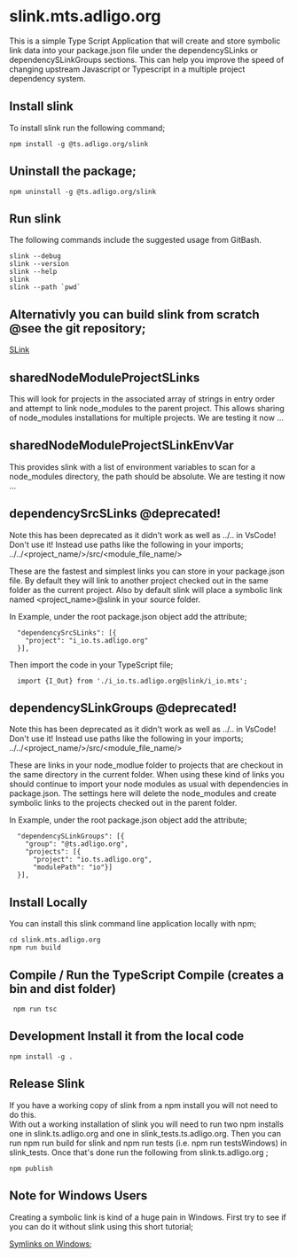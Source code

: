 # slink.mts.adligo.org
This is a simple Type Script Application that will create and store symbolic link data into your package.json file under the dependencySLinks or dependencySLinkGroups sections. This can help you improve the speed of changing upstream Javascript or Typescript in a multiple project dependency system.  

## Install slink
To install slink run the following command;

```
npm install -g @ts.adligo.org/slink
```

## Uninstall the package;

```
npm uninstall -g @ts.adligo.org/slink
```

## Run slink
The following commands include the suggested usage from GitBash.

```
slink --debug
slink --version
slink --help
slink
slink --path `pwd`
```

## Alternativly you can build slink from scratch @see the git repository;

[SLink](https://github.com/adligo/slink.ts.adligo.org)

## sharedNodeModuleProjectSLinks

This will look for projects in the associated array of strings in entry order and attempt to link node_modules to the parent project.  This allows sharing of node_modules installations for multiple projects.  We are testing it now ...

## sharedNodeModuleProjectSLinkEnvVar

This provides slink with a list of environment variables to scan for a node_modules directory, the path should be absolute.   We are testing it now ...

## dependencySrcSLinks @deprecated!

Note this has been deprecated as it didn't work as well as ../.. in VsCode!  Don't use it!
Instead use paths like the following in your imports;
 ../../<project_name/>/src/<module_file_name/>

These are the fastest and simplest links you can store in your package.json file.  By default they will link
to another project checked out in the same folder as the current project.  Also by default slink will place a symbolic link named &lt;project_name&gt;@slink in your source folder.

In Example, under the root package.json object add the attribute;

```
  "dependencySrcSLinks": [{
    "project": "i_io.ts.adligo.org"
  }],
```
Then import the code in your TypeScript file;

```
  import {I_Out} from './i_io.ts.adligo.org@slink/i_io.mts';
```

## dependencySLinkGroups @deprecated!

Note this has been deprecated as it didn't work as well as ../.. in VsCode!  Don't use it!
Instead use paths like the following in your imports;
 ../../<project_name/>/src/<module_file_name/>
 
These are links in your node_modlue folder to projects that are checkout in the same directory in the current folder.  When using these kind of links you should continue to import your node modules as usual with dependencies in package.json.  The settings here will delete the node_modules and create symbolic links to the projects checked out in the parent folder.

In Example, under the root package.json object add the attribute;

```
  "dependencySLinkGroups": [{
    "group": "@ts.adligo.org",
    "projects": [{
      "project": "io.ts.adligo.org",
      "modulePath": "io"}]
  }],
```

## Install Locally
You can install this slink command line application locally with npm;

```
cd slink.mts.adligo.org
npm run build
```


## Compile / Run the TypeScript Compile (creates a bin and dist folder)

```
 npm run tsc
```

## Development Install it from the local code

```
npm install -g .
```

## Release Slink

If you have a working copy of slink from a npm install you will not need to do this.  
With out a working installation of slink you will need to run two npm installs one in 
slink.ts.adligo.org and one in slink_tests.ts.adligo.org.  Then you can run npm run build for slink and npm run tests (i.e. npm run testsWindows) in slink_tests.
Once that's done run the following from slink.ts.adligo.org ;

```
npm publish 
```

## Note for Windows Users

Creating a symbolic link is kind of a huge pain in Windows.  First try to see if you can do it without slink using this short tutorial;

[Symlinks on Windows](SYMLINKS_WINDOWS.md);